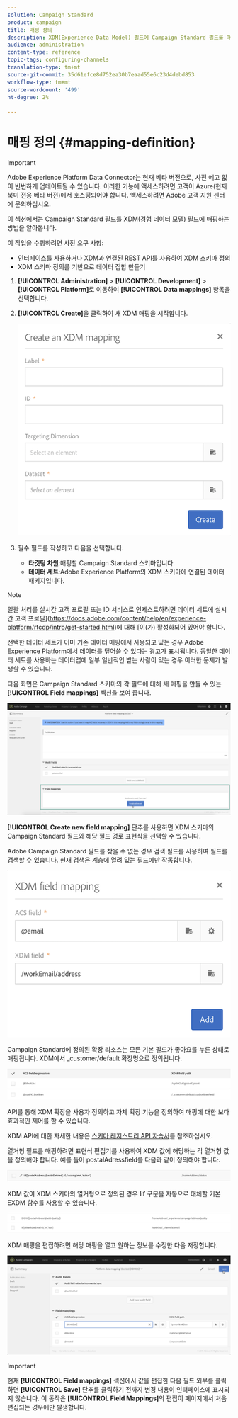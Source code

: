 ```yaml
---
solution: Campaign Standard
product: campaign
title: 매핑 정의
description: XDM(Experience Data Model) 필드에 Campaign Standard 필드를 매핑하는 방법을 알아봅니다.
audience: administration
content-type: reference
topic-tags: configuring-channels
translation-type: tm+mt
source-git-commit: 35d61efce8d752ea30b7eaad55e6c23d4debd853
workflow-type: tm+mt
source-wordcount: '499'
ht-degree: 2%

---
```



# 매핑 정의 {#mapping-definition}

>[!IMPORTANT]
>
>Adobe Experience Platform Data Connector는 현재 베타 버전으로, 사전 예고 없이 빈번하게 업데이트될 수 있습니다. 이러한 기능에 액세스하려면 고객이 Azure(현재 북미 전용 베타 버전)에서 호스팅되어야 합니다. 액세스하려면 Adobe 고객 지원 센터에 문의하십시오.

이 섹션에서는 Campaign Standard 필드를 XDM(경험 데이터 모델) 필드에 매핑하는 방법을 알아봅니다.

이 작업을 수행하려면 사전 요구 사항:

* 인터페이스를 사용하거나 XDM과 연결된 REST API를 사용하여 XDM 스키마 정의
* XDM 스키마 정의를 기반으로 데이터 집합 만들기

1. **[!UICONTROL Administration]** > **[!UICONTROL Development]** > **[!UICONTROL Platform]**&#x200B;로 이동하여 **[!UICONTROL Data mappings]** 항목을 선택합니다.

1. **[!UICONTROL Create]**&#x200B;을 클릭하여 새 XDM 매핑을 시작합니다.

   ![](assets/aep_createmapping.png)

1. 필수 필드를 작성하고 다음을 선택합니다.

   * **타깃팅 차원**:매핑할 Campaign Standard 스키마입니다.
   * **데이터 세트**:Adobe Experience Platform의 XDM 스키마에 연결된 데이터 패키지입니다.

>[!NOTE]
>
>일괄 처리를 실시간 고객 프로필 또는 ID 서비스로 인제스트하려면 데이터 세트에 실시간 고객 프로필](https://docs.adobe.com/content/help/en/experience-platform/rtcdp/intro/get-started.html)에 대해 [이(가) 활성화되어 있어야 합니다.
>
>선택한 데이터 세트가 이미 기존 데이터 매핑에서 사용되고 있는 경우 Adobe Experience Platform에서 데이터를 덮어쓸 수 있다는 경고가 표시됩니다. 동일한 데이터 세트를 사용하는 데이터맵에 일부 일반적인 받는 사람이 있는 경우 이러한 문제가 발생할 수 있습니다.

다음 화면은 Campaign Standard 스키마의 각 필드에 대해 새 매핑을 만들 수 있는 **[!UICONTROL Field mappings]** 섹션을 보여 줍니다.

![](assets/aep_fieldmappings.png)

**[!UICONTROL Create new field mapping]** 단추를 사용하면 XDM 스키마의 Campaign Standard 필드와 해당 필드 경로 표현식을 선택할 수 있습니다.

Adobe Campaign Standard 필드를 찾을 수 없는 경우 검색 필드를 사용하여 필드를 검색할 수 있습니다. 현재 검색은 계층에 열려 있는 필드에만 작동합니다.

![](assets/aep_mapfield.png)

Campaign Standard에 정의된 확장 리소스는 모든 기본 필드가 좋아요를 누른 상태로 매핑됩니다. XDM에서 _customer/default 확장명으로 정의됩니다.

![](assets/aep_fieldscusmapping.png)

API를 통해 XDM 확장을 사용자 정의하고 자체 확장 기능을 정의하여 매핑에 대한 보다 효과적인 제어를 할 수 있습니다.

XDM API에 대한 자세한 내용은 [스키마 레지스트리 API 자습서](https://docs.adobe.com/content/help/ko-KR/experience-platform/xdm/api/getting-started.html)를 참조하십시오.

열거형 필드를 매핑하려면 표현식 편집기를 사용하여 XDM 값에 해당하는 각 열거형 값을 정의해야 합니다. 예를 들어 postalAdressfield를 다음과 같이 정의해야 합니다.

![](assets/aep_enummapping.png)

XDM 값이 XDM 스키마의 열거형으로 정의된 경우 **lif** 구문을 자동으로 대체할 기본 EXDM 함수를 사용할 수 있습니다.

![](assets/aep_enummappingexdm.png)

XDM 매핑을 편집하려면 해당 매핑을 열고 원하는 정보를 수정한 다음 저장합니다.

![](assets/aep_editmapping.png)

>[!IMPORTANT]
>
>현재 **[!UICONTROL Field mappings]** 섹션에서 값을 편집한 다음 필드 외부를 클릭하면 **[!UICONTROL Save]** 단추를 클릭하기 전까지 변경 내용이 인터페이스에 표시되지 않습니다. 이 동작은 **[!UICONTROL Field Mappings]**&#x200B;의 편집이 페이지에서 처음 편집되는 경우에만 발생합니다.
